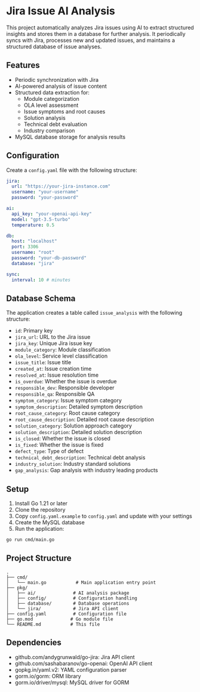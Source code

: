 # Jira Issue AI Analysis

This project automatically analyzes Jira issues using AI to extract structured insights and stores them in a database for further analysis. It periodically syncs with Jira, processes new and updated issues, and maintains a structured database of issue analyses.

## Features

- Periodic synchronization with Jira
- AI-powered analysis of issue content
- Structured data extraction for:
  - Module categorization
  - OLA level assessment
  - Issue symptoms and root causes
  - Solution analysis
  - Technical debt evaluation
  - Industry comparison
- MySQL database storage for analysis results

## Configuration

Create a `config.yaml` file with the following structure:

```yaml
jira:
  url: "https://your-jira-instance.com"
  username: "your-username"
  password: "your-password"

ai:
  api_key: "your-openai-api-key"
  model: "gpt-3.5-turbo"
  temperature: 0.5

db:
  host: "localhost"
  port: 3306
  username: "root"
  password: "your-db-password"
  database: "jira"

sync:
  interval: 10 # minutes
```

## Database Schema

The application creates a table called `issue_analysis` with the following structure:

- `id`: Primary key
- `jira_url`: URL to the Jira issue
- `jira_key`: Unique Jira issue key
- `module_category`: Module classification
- `ola_level`: Service level classification
- `issue_title`: Issue title
- `created_at`: Issue creation time
- `resolved_at`: Issue resolution time
- `is_overdue`: Whether the issue is overdue
- `responsible_dev`: Responsible developer
- `responsible_qa`: Responsible QA
- `symptom_category`: Issue symptom category
- `symptom_description`: Detailed symptom description
- `root_cause_category`: Root cause category
- `root_cause_description`: Detailed root cause description
- `solution_category`: Solution approach category
- `solution_description`: Detailed solution description
- `is_closed`: Whether the issue is closed
- `is_fixed`: Whether the issue is fixed
- `defect_type`: Type of defect
- `technical_debt_description`: Technical debt analysis
- `industry_solution`: Industry standard solutions
- `gap_analysis`: Gap analysis with industry leading products

## Setup

1. Install Go 1.21 or later
2. Clone the repository
3. Copy `config.yaml.example` to `config.yaml` and update with your settings
4. Create the MySQL database
5. Run the application:

```bash
go run cmd/main.go
```

## Project Structure

```
.
├── cmd/
│   └── main.go           # Main application entry point
├── pkg/
│   ├── ai/              # AI analysis package
│   ├── config/          # Configuration handling
│   ├── database/        # Database operations
│   └── jira/            # Jira API client
├── config.yaml          # Configuration file
├── go.mod              # Go module file
└── README.md           # This file
```

## Dependencies

- github.com/andygrunwald/go-jira: Jira API client
- github.com/sashabaranov/go-openai: OpenAI API client
- gopkg.in/yaml.v2: YAML configuration parser
- gorm.io/gorm: ORM library
- gorm.io/driver/mysql: MySQL driver for GORM
